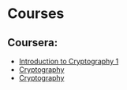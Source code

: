 # Courses
## Coursera:
- [Introduction to Cryptography 1](https://www.coursera.org/learn/crypto/) 
- [Cryptography](https://www.coursera.org/learn/crypto2)
- [Cryptography](https://www.coursera.org/learn/cryptography/home/welcome)
